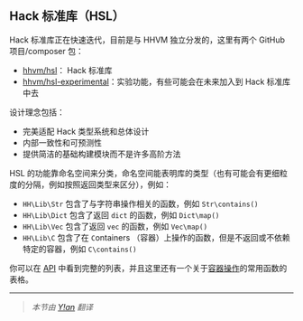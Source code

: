 ## Hack 标准库（HSL）

Hack 标准库正在快速迭代，目前是与 HHVM 独立分发的，这里有两个 GitHub 项目/composer 包：

- [hhvm/hsl](https://github.com/hhvm/hsl/)： Hack 标准库
- [hhvm/hsl-experimental](https://github.com/hhvm/hsl-experimental/)：实验功能，有些可能会在未来加入到 Hack 标准库中去

设计理念包括：
- 完美适配 Hack 类型系统和总体设计
- 内部一致性和可预测性
- 提供简洁的基础构建模块而不是许多高阶方法

HSL 的功能靠命名空间来分类，命名空间能表明库的类型（也有可能会有更细粒度的分隔，例如按照返回类型来区分），例如：

- `HH\Lib\Str` 包含了与字符串操作相关的函数，例如 `Str\contains()`
- `HH\Lib\Dict` 包含了返回 `dict` 的函数，例如 `Dict\map()`
- `HH\Lib\Vec` 包含了返回 `vec` 的函数，例如 `Vec\map()`
- `HH\Lib\C` 包含了在 `C`ontainers （容器）上操作的函数，但是不返回或不依赖特定的容器，例如 `C\contains()`

你可以在 [API](/hsl/reference/) 中看到完整的列表，并且这里还有一个关于[容器操作]的常用函数的表格。

---

> *本节由 [Y!an](https://yian.me/blog/) 翻译*

[容器操作]: /hack/built-in-types/arrays#using-dicts-keysets-and-vecs
